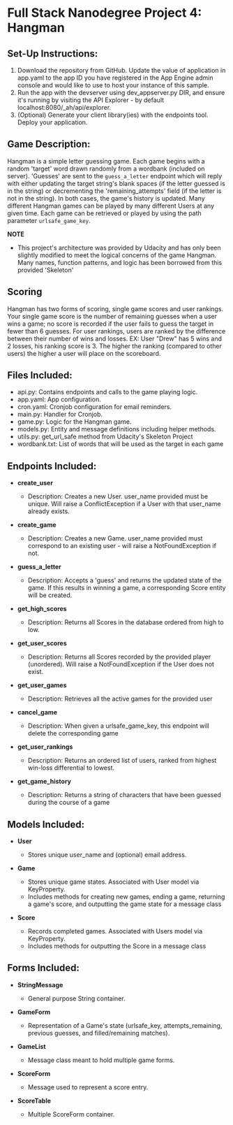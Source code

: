 # Full Stack Nanodegree Project 4: Hangman

## Set-Up Instructions:

1. Download the repository from GitHub. Update the value of application in app.yaml to the app ID you have registered in the App Engine admin console and would like to use to host your instance of this sample.
2. Run the app with the devserver using dev_appserver.py DIR, and ensure it's running by visiting the API Explorer - by default localhost:8080/_ah/api/explorer.
3. (Optional) Generate your client library(ies) with the endpoints tool. Deploy your application.

## Game Description:

Hangman is a simple letter guessing game. Each game begins with a random 'target' word drawn randomly from a wordbank (included on server). 'Guesses' are sent to the `guess_a_letter` endpoint which will reply with either updating the target string's blank spaces (if the letter guessed is in the string) or decrementing the 'remaining_attempts' field (if the letter is not in the string). In both cases, the game's history is updated. Many different Hangman games can be played by many different Users at any given time. Each game can be retrieved or played by using the path parameter `urlsafe_game_key`.

**NOTE**

- This project's architecture was provided by Udacity and has only been slightly modified to meet the logical concerns of the game Hangman. Many names, function patterns, and logic has been borrowed from this provided 'Skeleton'

## Scoring

Hangman has two forms of scoring, single game scores and user rankings. Your  single game score is the number of remaining guesses when a user wins a game; no score is recorded if the user fails to guess the target in fewer than 6 guesses. For user rankings, users are ranked by the difference between their number of wins and losses. EX: User "Drew" has 5 wins and 2 losses, his ranking score is 3. The higher the ranking (compared to other users) the higher a user will place on the scoreboard. 

## Files Included:

- api.py: Contains endpoints and calls to the game playing logic.
- app.yaml: App configuration.
- cron.yaml: Cronjob configuration for email reminders.
- main.py: Handler for Cronjob.
- game.py: Logic for the Hangman game.
- models.py: Entity and message definitions including helper methods.
- utils.py: get_url_safe method from Udacity's Skeleton Project
- wordbank.txt: List of words that will be used as the target in each game

## Endpoints Included:

- **create_user**

  - Description: Creates a new User. user_name provided must be unique. Will raise a ConflictException if a User with that user_name already exists.

- **create_game**

  - Description: Creates a new Game. user_name provided must correspond to an existing user - will raise a NotFoundException if not.

- **guess_a_letter**

  - Description: Accepts a 'guess' and returns the updated state of the game. If this results in winning a game, a corresponding Score entity will be created.

- **get_high_scores**

  - Description: Returns all Scores in the database ordered from high to low.

- **get_user_scores**

  - Description: Returns all Scores recorded by the provided player (unordered). Will raise a NotFoundException if the User does not exist.

- **get_user_games**

  - Description: Retrieves all the active games for the provided user

- **cancel_game**

  - Description: When given a urlsafe_game_key, this endpoint will delete the corresponding game

- **get_user_rankings**

  - Description: Returns an ordered list of users, ranked from highest win-loss differential to lowest.

- **get_game_history**

  - Description: Returns a string of characters that have been guessed during the course of a game

## Models Included:

- **User**

  - Stores unique user_name and (optional) email address.

- **Game**

  - Stores unique game states. Associated with User model via KeyProperty.
  - Includes methods for creating new games, ending a game, returning a game's score, and outputting the game state for a message class

- **Score**

  - Records completed games. Associated with Users model via KeyProperty.
  - Includes methods for outputting the Score in a message class

## Forms Included:

- **StringMessage**

  - General purpose String container.

- **GameForm**

  - Representation of a Game's state (urlsafe_key, attempts_remaining, previous guesses, and filled/remaining matches).

- **GameList**

  - Message class meant to hold multiple game forms.

- **ScoreForm**

  - Message used to represent a score entry.

- **ScoreTable**

  - Multiple ScoreForm container.
